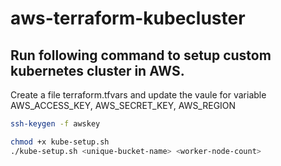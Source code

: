 # aws-terraform-kubecluster

## Run following command to setup custom kubernetes cluster in AWS.

Create a file terraform.tfvars and update the vaule for variable AWS_ACCESS_KEY, AWS_SECRET_KEY, AWS_REGION 

```bash
ssh-keygen -f awskey

chmod +x kube-setup.sh
./kube-setup.sh <unique-bucket-name> <worker-node-count>
```
